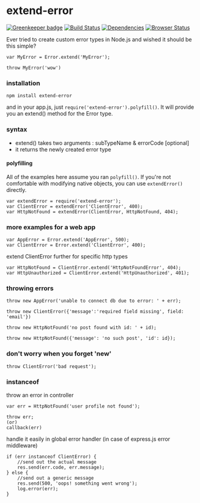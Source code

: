 # extend-error

[![Greenkeeper badge](https://badges.greenkeeper.io/ianwremmel/extend-error.svg)](https://greenkeeper.io/)
[![Build Status](https://travis-ci.org/ianwremmel/extend-error.svg)](https://travis-ci.org/ianwremmel/extend-error) [![Dependencies](https://david-dm.org/ianwremmel/extend-error.svg)](https://david-dm.org/ianwremmel/extend-error)
[![Browser Status](https://drone.io/github.com/ianwremmel/extend-error/status.png)](https://drone.io/github.com/ianwremmel/extend-error/latest)

Ever tried to create custom error types in Node.js and wished it should be this simple?

```
var MyError = Error.extend('MyError');
```

```
throw MyError('wow')
```

### installation

```
npm install extend-error
```

and in your app.js, just ```require('extend-error').polyfill()```. It will provide you an extend() method for the Error type.

### syntax
- extend() takes two arguments : subTypeName & errorCode [optional]
- it returns the newly created error type

#### polyfilling

All of the examples here assume you ran `polyfill()`. If you're not comfortable with modifying native objects, you can use `extendError()` directly.

```
var extendError = require('extend-error');
var ClientError = extendError('ClientError', 400);
var HttpNotFound = extendError(ClientError, HttpNotFound, 404);
```

### more examples for a web app

```
var AppError = Error.extend('AppError', 500);
var ClientError = Error.extend('ClientError', 400);
```

extend ClientError further for specific http types

```
var HttpNotFound = ClientError.extend('HttpNotFoundError', 404);
var HttpUnauthorized = ClientError.extend('HttpUnauthorized', 401);
```

### throwing errors

```
throw new AppError('unable to connect db due to error: ' + err);

throw new ClientError({'message':'required field missing', field: 'email'})

throw new HttpNotFound('no post found with id: ' + id);

throw new HttpNotFound({'message': 'no such post', 'id': id});
```

### don't worry when you forget 'new'

```
throw ClientError('bad request');
```

### instanceof

throw an error in controller

```
var err = HttpNotFound('user profile not found');

throw err;
(or)
callback(err)
```

handle it easily in global error handler (in case of express.js error middleware)

```
if (err instanceof ClientError) {
	//send out the actual message
	res.send(err.code, err.message);
} else {
	//send out a generic message
	res.send(500, 'oops! something went wrong');
	log.error(err);
}

```
